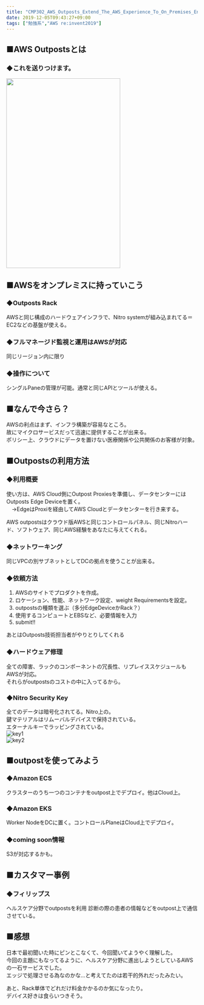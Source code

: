 ```yaml
---
title: "CMP302_AWS_Outposts_Extend_The_AWS_Experience_To_On_Premises_Environments"
date: 2019-12-05T09:43:27+09:00
tags: ["勉強系","AWS re:invent2019"]
---
```


## ■AWS Outpostsとは
### ◆これを送りつけます。
<image src= "../../img/IMG_4720.JPG" width="300" height="500">

## ■AWSをオンプレミスに持っていこう
### ◆Outposts Rack
AWSと同じ構成のハードウェアインフラで、Nitro systemが組み込まれてる＝EC2などの基盤が使える。

### ◆フルマネージド監視と運用はAWSが対応
同じリージョン内に限り

### ◆操作について
シングルPaneの管理が可能。通常と同じAPIとツールが使える。

## ■なんで今さら？
AWSの利点はまず、インフラ構築が容易なところ。  
故にマイクロサービスだって迅速に提供することが出来る。  
ポリシー上、クラウドにデータを置けない医療関係や公共関係のお客様が対象。

## ■Outpostsの利用方法
### ◆利用概要
使い方は、AWS Cloud側にOutpost Proxiesを準備し、データセンターにはOutposts Edge Deviceを置く。  
　→EdgeはProxiを経由してAWS Cloudとデータセンターを行き来する。

AWS outpostsはクラウド版AWSと同じコントロールパネル、同じNitroハード、ソフトウェア、同じAWS経験をあなたに与えてくれる。

### ◆ネットワーキング
同じVPCの別サブネットとしてDCの拠点を使うことが出来る。

### ◆依頼方法
1. AWSのサイトでプロダクトを作成。  
2. ロケーション、性能、ネットワーク設定、weight Requirementsを設定。
3. outpostsの種類を選ぶ（多分EdgeDeviceかRack？）
4. 使用するコンピュートとEBSなど、必要情報を入力
5. submit!!

あとはOutposts技術担当者がやりとりしてくれる

### ◆ハードウェア修理
全ての障害、ラックのコンポーネントの冗長性、リプレイススケジュールもAWSが対応。  
それらがoutpostsのコストの中に入ってるから。

### ◆Nitro Security Key
全てのデータは暗号化されてる。Nitro上の。  
鍵マテリアルはリムーバルデバイスで保持されている。  
エターナルキーでラッピングされている。  
![key1](../../img/IMG_4726.JPG)    
![key2](../../img/IMG_4727.JPG)  

## ■outpostを使ってみよう
### ◆Amazon ECS
クラスターのうち一つのコンテナをoutpost上でデプロイ。他はCloud上。

### ◆Amazon EKS
Worker NodeをDCに置く。コントロールPlaneはCloud上でデプロイ。

### ◆coming soon情報
S3が対応するかも。

## ■カスタマー事例
### ◆フィリップス
ヘルスケア分野でoutpostsを利用
診断の際の患者の情報などをoutpost上で通信させている。

## ■感想
日本で最初聞いた時にピンとこなくて、今回聞いてようやく理解した。  
今回の主題にもなってるように、ヘルスケア分野に進出しようとしているAWSの一石サービスでした。  
エッジで処理させる為なのかな…と考えてたのは若干的外れだったみたい。

あと、Rack単体でどれだけ料金かかるのか気になったり。  
デバイス好きは食らいつきそう。